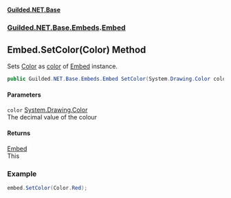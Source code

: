
#### [Guilded.NET.Base](Guilded_NET_Base 'Guilded_NET_Base')
### [Guilded.NET.Base.Embeds](Guilded_NET_Base#Guilded_NET_Base_Embeds 'Guilded.NET.Base.Embeds').[Embed](Embed 'Guilded.NET.Base.Embeds.Embed')
## Embed.SetColor(Color) Method
Sets [Color](Embed_Color 'Guilded.NET.Base.Embeds.Embed.Color') as [color](Embed_SetColor(Color)#Guilded_NET_Base_Embeds_Embed_SetColor(System_Drawing_Color)_color 'Guilded.NET.Base.Embeds.Embed.SetColor(System.Drawing.Color).color') of [Embed](Embed 'Guilded.NET.Base.Embeds.Embed') instance.  
```csharp
public Guilded.NET.Base.Embeds.Embed SetColor(System.Drawing.Color color);
```

#### Parameters
<a name='Guilded_NET_Base_Embeds_Embed_SetColor(System_Drawing_Color)_color'></a>
`color` [System.Drawing.Color](https://docs.microsoft.com/en-us/dotnet/api/System.Drawing.Color 'System.Drawing.Color')  
The decimal value of the colour
  

#### Returns
[Embed](Embed 'Guilded.NET.Base.Embeds.Embed')  
This
### Example
```csharp
embed.SetColor(Color.Red);  
```
